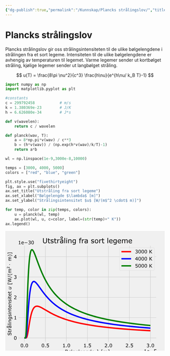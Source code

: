```yaml
---
{"dg-publish":true,"permalink":"/Kunnskap/Plancks strålingslov/","title":"Plancks strålingslov","tags":["fysikk"]}
---
```



# Plancks strålingslov
Plancks strålingslov gir oss strålingsintensiteten til de ulike bølgelengdene i strålingen fra et sort legeme. Intensiteten til de ulike bølgelengdene er avhengig av temperaturen til legemet. Varme legemer sender ut kortbølget stråling, kjølige legemer sender ut langbølget stråling.

$$ u(T) = \frac{8\pi \nu^2}{c^3} \frac{h\nu}{e^{h\nu/ k_B T}-1} $$

```python
import numpy as np
import matplotlib.pyplot as plt

#constants
c = 299792458           # m/s
k = 1.380369e-23        # J/K
h = 6.626080e-34        # J*s

def v(wavelen):
    return c / wavelen

def planck(wav, T):
    a = 8*np.pi*v(wav) / c**3
    b = (h*v(wav)) / (np.exp(h*v(wav)/k/T)-1)
    return a*b

wl = np.linspace(1e-9,3000e-8,10000)

temps = [3000, 4000, 5000]
colors = ["red", "blue", "green"]

plt.style.use("fivethirtyeight")
fig, ax = plt.subplots()
ax.set_title("Utstråling fra sort legeme")
ax.set_xlabel("Bølgelengde $\lambda$ [m]")
ax.set_ylabel("Strålingsintensitet $u$ [W/(m$^2 \cdot$ m)]")

for temp, color in zip(temps, colors):
    u = planck(wl, temp)
    ax.plot(wl, u, c=color, label=(str(temp)+" K"))
ax.legend()
```

<?xml version="1.0" encoding="utf-8" standalone="no"?>
<!DOCTYPE svg PUBLIC "-//W3C//DTD SVG 1.1//EN"
  "http://www.w3.org/Graphics/SVG/1.1/DTD/svg11.dtd">
<svg xmlns:xlink="http://www.w3.org/1999/xlink" width="460.8pt" height="345.6pt" viewBox="0 0 460.8 345.6" xmlns="http://www.w3.org/2000/svg" version="1.1">
 <metadata>
  <rdf:RDF xmlns:dc="http://purl.org/dc/elements/1.1/" xmlns:cc="http://creativecommons.org/ns#" xmlns:rdf="http://www.w3.org/1999/02/22-rdf-syntax-ns#">
   <cc:Work>
    <dc:type rdf:resource="http://purl.org/dc/dcmitype/StillImage"/>
    <dc:date>2023-02-19T23:40:34.772849</dc:date>
    <dc:format>image/svg+xml</dc:format>
    <dc:creator>
     <cc:Agent>
      <dc:title>Matplotlib v3.7.0.dev641+g768ff8450, https://matplotlib.org/</dc:title>
     </cc:Agent>
    </dc:creator>
   </cc:Work>
  </rdf:RDF>
 </metadata>
 <defs>
  <style type="text/css">*{stroke-linejoin: round; stroke-linecap: butt}</style>
 </defs>
 <g id="figure_1">
  <g id="patch_1">
   <path d="M 0 345.6 
L 460.8 345.6 
L 460.8 0 
L 0 0 
z
" style="fill: #f0f0f0"/>
  </g>
  <g id="axes_1">
   <g id="patch_2">
    <path d="M 36.864 321.408 
L 437.76 321.408 
L 437.76 41.472 
L 36.864 41.472 
z
" style="fill: #f0f0f0"/>
   </g>
   <g id="matplotlib.axis_1">
    <g id="xtick_1">
     <g id="line2d_1">
      <path d="M 55.074397 321.408 
L 55.074397 41.472 
" clip-path="url(#p308222b255)" style="fill: none; stroke: #cbcbcb"/>
     </g>
     <g id="line2d_2"/>
     <g id="text_1">
      <!-- 0.0 -->
      <g transform="translate(43.627209 335.545813) scale(0.14 -0.14)">
       <defs>
        <path id="Verdana-30" d="M 3647 2328 
Q 3647 1075 3255 489 
Q 2863 -97 2038 -97 
Q 1200 -97 814 497 
Q 428 1091 428 2322 
Q 428 3563 818 4155 
Q 1209 4747 2038 4747 
Q 2875 4747 3261 4145 
Q 3647 3544 3647 2328 
z
M 2825 909 
Q 2934 1163 2973 1505 
Q 3013 1847 3013 2328 
Q 3013 2803 2973 3153 
Q 2934 3503 2822 3747 
Q 2713 3988 2523 4109 
Q 2334 4231 2038 4231 
Q 1744 4231 1551 4109 
Q 1359 3988 1247 3741 
Q 1141 3509 1102 3137 
Q 1063 2766 1063 2322 
Q 1063 1834 1097 1506 
Q 1131 1178 1244 919 
Q 1347 675 1536 547 
Q 1725 419 2038 419 
Q 2331 419 2525 541 
Q 2719 663 2825 909 
z
" transform="scale(0.015625)"/>
        <path id="Verdana-2e" d="M 1538 0 
L 791 0 
L 791 891 
L 1538 891 
L 1538 0 
z
" transform="scale(0.015625)"/>
       </defs>
       <use xlink:href="#Verdana-30"/>
       <use xlink:href="#Verdana-2e" x="63.574219"/>
       <use xlink:href="#Verdana-30" x="99.951172"/>
      </g>
     </g>
    </g>
    <g id="xtick_2">
     <g id="line2d_3">
      <path d="M 115.81824 321.408 
L 115.81824 41.472 
" clip-path="url(#p308222b255)" style="fill: none; stroke: #cbcbcb"/>
     </g>
     <g id="line2d_4"/>
     <g id="text_2">
      <!-- 0.5 -->
      <g transform="translate(104.371052 335.545813) scale(0.14 -0.14)">
       <defs>
        <path id="Verdana-35" d="M 3616 1478 
Q 3616 1153 3497 856 
Q 3378 559 3172 356 
Q 2947 138 2636 20 
Q 2325 -97 1916 -97 
Q 1534 -97 1181 -17 
Q 828 63 584 175 
L 584 834 
L 628 834 
Q 884 672 1228 558 
Q 1572 444 1903 444 
Q 2125 444 2333 506 
Q 2541 569 2703 725 
Q 2841 859 2911 1046 
Q 2981 1234 2981 1481 
Q 2981 1722 2898 1887 
Q 2816 2053 2669 2153 
Q 2506 2272 2273 2320 
Q 2041 2369 1753 2369 
Q 1478 2369 1223 2331 
Q 969 2294 784 2256 
L 784 4653 
L 3584 4653 
L 3584 4106 
L 1388 4106 
L 1388 2869 
Q 1522 2881 1662 2887 
Q 1803 2894 1906 2894 
Q 2284 2894 2568 2830 
Q 2853 2766 3091 2603 
Q 3341 2431 3478 2159 
Q 3616 1888 3616 1478 
z
" transform="scale(0.015625)"/>
       </defs>
       <use xlink:href="#Verdana-30"/>
       <use xlink:href="#Verdana-2e" x="63.574219"/>
       <use xlink:href="#Verdana-35" x="99.951172"/>
      </g>
     </g>
    </g>
    <g id="xtick_3">
     <g id="line2d_5">
      <path d="M 176.562083 321.408 
L 176.562083 41.472 
" clip-path="url(#p308222b255)" style="fill: none; stroke: #cbcbcb"/>
     </g>
     <g id="line2d_6"/>
     <g id="text_3">
      <!-- 1.0 -->
      <g transform="translate(165.114895 335.545813) scale(0.14 -0.14)">
       <defs>
        <path id="Verdana-31" d="M 3388 0 
L 869 0 
L 869 475 
L 1838 475 
L 1838 3594 
L 869 3594 
L 869 4019 
Q 1066 4019 1291 4051 
Q 1516 4084 1631 4147 
Q 1775 4225 1858 4345 
Q 1941 4466 1953 4669 
L 2438 4669 
L 2438 475 
L 3388 475 
L 3388 0 
z
" transform="scale(0.015625)"/>
       </defs>
       <use xlink:href="#Verdana-31"/>
       <use xlink:href="#Verdana-2e" x="63.574219"/>
       <use xlink:href="#Verdana-30" x="99.951172"/>
      </g>
     </g>
    </g>
    <g id="xtick_4">
     <g id="line2d_7">
      <path d="M 237.305926 321.408 
L 237.305926 41.472 
" clip-path="url(#p308222b255)" style="fill: none; stroke: #cbcbcb"/>
     </g>
     <g id="line2d_8"/>
     <g id="text_4">
      <!-- 1.5 -->
      <g transform="translate(225.858738 335.545813) scale(0.14 -0.14)">
       <use xlink:href="#Verdana-31"/>
       <use xlink:href="#Verdana-2e" x="63.574219"/>
       <use xlink:href="#Verdana-35" x="99.951172"/>
      </g>
     </g>
    </g>
    <g id="xtick_5">
     <g id="line2d_9">
      <path d="M 298.049769 321.408 
L 298.049769 41.472 
" clip-path="url(#p308222b255)" style="fill: none; stroke: #cbcbcb"/>
     </g>
     <g id="line2d_10"/>
     <g id="text_5">
      <!-- 2.0 -->
      <g transform="translate(286.602581 335.545813) scale(0.14 -0.14)">
       <defs>
        <path id="Verdana-32" d="M 3653 0 
L 503 0 
L 503 653 
Q 831 934 1161 1215 
Q 1491 1497 1775 1775 
Q 2375 2356 2597 2698 
Q 2819 3041 2819 3438 
Q 2819 3800 2580 4004 
Q 2341 4209 1913 4209 
Q 1628 4209 1297 4109 
Q 966 4009 650 3803 
L 619 3803 
L 619 4459 
Q 841 4569 1211 4659 
Q 1581 4750 1928 4750 
Q 2644 4750 3050 4404 
Q 3456 4059 3456 3469 
Q 3456 3203 3389 2973 
Q 3322 2744 3191 2538 
Q 3069 2344 2905 2156 
Q 2741 1969 2506 1741 
Q 2172 1413 1815 1105 
Q 1459 797 1150 534 
L 3653 534 
L 3653 0 
z
" transform="scale(0.015625)"/>
       </defs>
       <use xlink:href="#Verdana-32"/>
       <use xlink:href="#Verdana-2e" x="63.574219"/>
       <use xlink:href="#Verdana-30" x="99.951172"/>
      </g>
     </g>
    </g>
    <g id="xtick_6">
     <g id="line2d_11">
      <path d="M 358.793612 321.408 
L 358.793612 41.472 
" clip-path="url(#p308222b255)" style="fill: none; stroke: #cbcbcb"/>
     </g>
     <g id="line2d_12"/>
     <g id="text_6">
      <!-- 2.5 -->
      <g transform="translate(347.346424 335.545813) scale(0.14 -0.14)">
       <use xlink:href="#Verdana-32"/>
       <use xlink:href="#Verdana-2e" x="63.574219"/>
       <use xlink:href="#Verdana-35" x="99.951172"/>
      </g>
     </g>
    </g>
    <g id="xtick_7">
     <g id="line2d_13">
      <path d="M 419.537455 321.408 
L 419.537455 41.472 
" clip-path="url(#p308222b255)" style="fill: none; stroke: #cbcbcb"/>
     </g>
     <g id="line2d_14"/>
     <g id="text_7">
      <!-- 3.0 -->
      <g transform="translate(408.090267 335.545813) scale(0.14 -0.14)">
       <defs>
        <path id="Verdana-33" d="M 3244 2241 
Q 3394 2106 3491 1903 
Q 3588 1700 3588 1378 
Q 3588 1059 3472 793 
Q 3356 528 3147 331 
Q 2913 113 2595 8 
Q 2278 -97 1900 -97 
Q 1513 -97 1138 -4 
Q 763 88 522 197 
L 522 850 
L 569 850 
Q 834 675 1193 559 
Q 1553 444 1888 444 
Q 2084 444 2306 509 
Q 2528 575 2666 703 
Q 2809 841 2879 1006 
Q 2950 1172 2950 1425 
Q 2950 1675 2870 1839 
Q 2791 2003 2650 2097 
Q 2509 2194 2309 2230 
Q 2109 2266 1878 2266 
L 1597 2266 
L 1597 2784 
L 1816 2784 
Q 2291 2784 2573 2982 
Q 2856 3181 2856 3563 
Q 2856 3731 2784 3857 
Q 2713 3984 2584 4066 
Q 2450 4147 2297 4178 
Q 2144 4209 1950 4209 
Q 1653 4209 1318 4103 
Q 984 3997 688 3803 
L 656 3803 
L 656 4456 
Q 878 4566 1248 4658 
Q 1619 4750 1966 4750 
Q 2306 4750 2565 4687 
Q 2825 4625 3034 4488 
Q 3259 4338 3375 4125 
Q 3491 3913 3491 3628 
Q 3491 3241 3217 2952 
Q 2944 2663 2572 2588 
L 2572 2544 
Q 2722 2519 2915 2439 
Q 3109 2359 3244 2241 
z
" transform="scale(0.015625)"/>
       </defs>
       <use xlink:href="#Verdana-33"/>
       <use xlink:href="#Verdana-2e" x="63.574219"/>
       <use xlink:href="#Verdana-30" x="99.951172"/>
      </g>
     </g>
    </g>
    <g id="text_8">
     <!-- Bølgelengde $\lambda$ [m] -->
     <g transform="translate(172.142 353.003312) scale(0.14 -0.14)">
      <defs>
       <path id="Verdana-42" d="M 4134 1431 
Q 4134 1084 4003 818 
Q 3872 553 3650 381 
Q 3388 175 3073 87 
Q 2759 0 2275 0 
L 625 0 
L 625 4653 
L 2003 4653 
Q 2513 4653 2766 4615 
Q 3019 4578 3250 4459 
Q 3506 4325 3622 4114 
Q 3738 3903 3738 3609 
Q 3738 3278 3569 3045 
Q 3400 2813 3119 2672 
L 3119 2647 
Q 3591 2550 3862 2233 
Q 4134 1916 4134 1431 
z
M 3094 3528 
Q 3094 3697 3037 3812 
Q 2981 3928 2856 4000 
Q 2709 4084 2500 4104 
Q 2291 4125 1981 4125 
L 1244 4125 
L 1244 2781 
L 2044 2781 
Q 2334 2781 2506 2811 
Q 2678 2841 2825 2934 
Q 2972 3028 3033 3176 
Q 3094 3325 3094 3528 
z
M 3491 1406 
Q 3491 1688 3406 1853 
Q 3322 2019 3100 2134 
Q 2950 2213 2736 2236 
Q 2522 2259 2216 2259 
L 1244 2259 
L 1244 528 
L 2063 528 
Q 2469 528 2728 570 
Q 2988 613 3153 725 
Q 3328 847 3409 1003 
Q 3491 1159 3491 1406 
z
" transform="scale(0.015625)"/>
       <path id="Verdana-f8" d="M 3553 1744 
Q 3553 891 3115 397 
Q 2678 -97 1944 -97 
Q 1681 -97 1457 -31 
Q 1234 34 1050 156 
L 634 -463 
L 291 -463 
L 825 338 
Q 591 578 461 931 
Q 331 1284 331 1744 
Q 331 2597 767 3092 
Q 1203 3588 1944 3588 
Q 2216 3588 2437 3519 
Q 2659 3450 2828 3341 
L 3191 3878 
L 3538 3878 
L 3053 3156 
Q 3291 2919 3422 2569 
Q 3553 2219 3553 1744 
z
M 2541 2906 
Q 2425 2997 2270 3042 
Q 2116 3088 1944 3088 
Q 1459 3088 1193 2744 
Q 928 2400 928 1744 
Q 928 1441 981 1209 
Q 1034 978 1144 809 
L 2541 2906 
z
M 2956 1744 
Q 2956 2047 2901 2284 
Q 2847 2522 2741 2691 
L 1341 594 
Q 1463 497 1611 450 
Q 1759 403 1944 403 
Q 2413 403 2684 742 
Q 2956 1081 2956 1744 
z
" transform="scale(0.015625)"/>
       <path id="Verdana-6c" d="M 1172 0 
L 584 0 
L 584 4863 
L 1172 4863 
L 1172 0 
z
" transform="scale(0.015625)"/>
       <path id="Verdana-67" d="M 3409 397 
Q 3409 -491 3006 -906 
Q 2603 -1322 1766 -1322 
Q 1488 -1322 1223 -1283 
Q 959 -1244 703 -1172 
L 703 -572 
L 734 -572 
Q 878 -628 1190 -711 
Q 1503 -794 1816 -794 
Q 2116 -794 2312 -722 
Q 2509 -650 2619 -522 
Q 2728 -400 2775 -228 
Q 2822 -56 2822 156 
L 2822 475 
Q 2556 263 2314 158 
Q 2072 53 1697 53 
Q 1072 53 705 504 
Q 338 956 338 1778 
Q 338 2228 464 2554 
Q 591 2881 809 3119 
Q 1013 3341 1303 3464 
Q 1594 3588 1881 3588 
Q 2184 3588 2389 3527 
Q 2594 3466 2822 3341 
L 2859 3491 
L 3409 3491 
L 3409 397 
z
M 2822 959 
L 2822 2863 
Q 2588 2969 2386 3014 
Q 2184 3059 1984 3059 
Q 1500 3059 1222 2734 
Q 944 2409 944 1791 
Q 944 1203 1150 900 
Q 1356 597 1834 597 
Q 2091 597 2348 695 
Q 2606 794 2822 959 
z
" transform="scale(0.015625)"/>
       <path id="Verdana-65" d="M 3500 1684 
L 928 1684 
Q 928 1363 1025 1123 
Q 1122 884 1291 731 
Q 1453 581 1676 506 
Q 1900 431 2169 431 
Q 2525 431 2886 573 
Q 3247 716 3400 853 
L 3431 853 
L 3431 213 
Q 3134 88 2825 3 
Q 2516 -81 2175 -81 
Q 1306 -81 818 389 
Q 331 859 331 1725 
Q 331 2581 798 3084 
Q 1266 3588 2028 3588 
Q 2734 3588 3117 3175 
Q 3500 2763 3500 2003 
L 3500 1684 
z
M 2928 2134 
Q 2925 2597 2695 2850 
Q 2466 3103 1997 3103 
Q 1525 3103 1245 2825 
Q 966 2547 928 2134 
L 2928 2134 
z
" transform="scale(0.015625)"/>
       <path id="Verdana-6e" d="M 3497 0 
L 2909 0 
L 2909 1988 
Q 2909 2228 2881 2439 
Q 2853 2650 2778 2769 
Q 2700 2900 2553 2964 
Q 2406 3028 2172 3028 
Q 1931 3028 1668 2909 
Q 1406 2791 1166 2606 
L 1166 0 
L 578 0 
L 578 3491 
L 1166 3491 
L 1166 3103 
Q 1441 3331 1734 3459 
Q 2028 3588 2338 3588 
Q 2903 3588 3200 3247 
Q 3497 2906 3497 2266 
L 3497 0 
z
" transform="scale(0.015625)"/>
       <path id="Verdana-64" d="M 3409 0 
L 2822 0 
L 2822 366 
Q 2569 147 2294 25 
Q 2019 -97 1697 -97 
Q 1072 -97 705 384 
Q 338 866 338 1719 
Q 338 2163 464 2509 
Q 591 2856 806 3100 
Q 1019 3338 1301 3463 
Q 1584 3588 1888 3588 
Q 2163 3588 2375 3530 
Q 2588 3472 2822 3350 
L 2822 4863 
L 3409 4863 
L 3409 0 
z
M 2822 859 
L 2822 2863 
Q 2584 2969 2396 3009 
Q 2209 3050 1988 3050 
Q 1494 3050 1219 2706 
Q 944 2363 944 1731 
Q 944 1109 1156 786 
Q 1369 463 1838 463 
Q 2088 463 2344 573 
Q 2600 684 2822 859 
z
" transform="scale(0.015625)"/>
       <path id="Verdana-20" transform="scale(0.015625)"/>
       <path id="DejaVuSans-Oblique-3bb" d="M 2350 4316 
L 3125 0 
L 2516 0 
L 2038 2588 
L 328 0 
L -281 0 
L 1903 3356 
L 1794 3975 
Q 1725 4369 1391 4369 
L 1091 4369 
L 1184 4863 
L 1550 4856 
Q 2253 4847 2350 4316 
z
" transform="scale(0.015625)"/>
       <path id="Verdana-5b" d="M 2372 -1225 
L 747 -1225 
L 747 4863 
L 2372 4863 
L 2372 4416 
L 1291 4416 
L 1291 -778 
L 2372 -778 
L 2372 -1225 
z
" transform="scale(0.015625)"/>
       <path id="Verdana-6d" d="M 5672 0 
L 5084 0 
L 5084 1988 
Q 5084 2213 5064 2422 
Q 5044 2631 4978 2756 
Q 4906 2891 4772 2959 
Q 4638 3028 4384 3028 
Q 4138 3028 3891 2904 
Q 3644 2781 3397 2591 
Q 3406 2519 3412 2423 
Q 3419 2328 3419 2234 
L 3419 0 
L 2831 0 
L 2831 1988 
Q 2831 2219 2811 2426 
Q 2791 2634 2725 2759 
Q 2653 2894 2518 2961 
Q 2384 3028 2131 3028 
Q 1891 3028 1648 2909 
Q 1406 2791 1166 2606 
L 1166 0 
L 578 0 
L 578 3491 
L 1166 3491 
L 1166 3103 
Q 1441 3331 1714 3459 
Q 1988 3588 2297 3588 
Q 2653 3588 2901 3438 
Q 3150 3288 3272 3022 
Q 3628 3322 3922 3455 
Q 4216 3588 4550 3588 
Q 5125 3588 5398 3239 
Q 5672 2891 5672 2266 
L 5672 0 
z
" transform="scale(0.015625)"/>
       <path id="Verdana-5d" d="M 2159 -1225 
L 534 -1225 
L 534 -778 
L 1616 -778 
L 1616 4416 
L 534 4416 
L 534 4863 
L 2159 4863 
L 2159 -1225 
z
" transform="scale(0.015625)"/>
      </defs>
      <use xlink:href="#Verdana-42" transform="translate(0 0.015625)"/>
      <use xlink:href="#Verdana-f8" transform="translate(68.554688 0.015625)"/>
      <use xlink:href="#Verdana-6c" transform="translate(129.248047 0.015625)"/>
      <use xlink:href="#Verdana-67" transform="translate(156.689453 0.015625)"/>
      <use xlink:href="#Verdana-65" transform="translate(218.994141 0.015625)"/>
      <use xlink:href="#Verdana-6c" transform="translate(278.564453 0.015625)"/>
      <use xlink:href="#Verdana-65" transform="translate(306.005859 0.015625)"/>
      <use xlink:href="#Verdana-6e" transform="translate(365.576172 0.015625)"/>
      <use xlink:href="#Verdana-67" transform="translate(428.857422 0.015625)"/>
      <use xlink:href="#Verdana-64" transform="translate(491.162109 0.015625)"/>
      <use xlink:href="#Verdana-65" transform="translate(553.466797 0.015625)"/>
      <use xlink:href="#Verdana-20" transform="translate(613.037109 0.015625)"/>
      <use xlink:href="#DejaVuSans-Oblique-3bb" transform="translate(648.193359 0.015625)"/>
      <use xlink:href="#Verdana-20" transform="translate(707.373047 0.015625)"/>
      <use xlink:href="#Verdana-5b" transform="translate(742.529297 0.015625)"/>
      <use xlink:href="#Verdana-6d" transform="translate(787.939453 0.015625)"/>
      <use xlink:href="#Verdana-5d" transform="translate(885.205078 0.015625)"/>
     </g>
    </g>
    <g id="text_9">
     <!-- 1e−5 -->
     <g transform="translate(400.159063 352.001125) scale(0.14 -0.14)">
      <defs>
       <path id="Verdana-2212" d="M 4550 1788 
L 688 1788 
L 688 2288 
L 4550 2288 
L 4550 1788 
z
" transform="scale(0.015625)"/>
      </defs>
      <use xlink:href="#Verdana-31"/>
      <use xlink:href="#Verdana-65" x="63.574219"/>
      <use xlink:href="#Verdana-2212" x="123.144531"/>
      <use xlink:href="#Verdana-35" x="204.980469"/>
     </g>
    </g>
   </g>
   <g id="matplotlib.axis_2">
    <g id="ytick_1">
     <g id="line2d_15">
      <path d="M 36.864 308.683636 
L 437.76 308.683636 
" clip-path="url(#p308222b255)" style="fill: none; stroke: #cbcbcb"/>
     </g>
     <g id="line2d_16"/>
     <g id="text_10">
      <!-- 0 -->
      <g transform="translate(24.463063 314.002543) scale(0.14 -0.14)">
       <use xlink:href="#Verdana-30"/>
      </g>
     </g>
    </g>
    <g id="ytick_2">
     <g id="line2d_17">
      <path d="M 36.864 250.083183 
L 437.76 250.083183 
" clip-path="url(#p308222b255)" style="fill: none; stroke: #cbcbcb"/>
     </g>
     <g id="line2d_18"/>
     <g id="text_11">
      <!-- 1 -->
      <g transform="translate(24.463063 255.402089) scale(0.14 -0.14)">
       <use xlink:href="#Verdana-31"/>
      </g>
     </g>
    </g>
    <g id="ytick_3">
     <g id="line2d_19">
      <path d="M 36.864 191.48273 
L 437.76 191.48273 
" clip-path="url(#p308222b255)" style="fill: none; stroke: #cbcbcb"/>
     </g>
     <g id="line2d_20"/>
     <g id="text_12">
      <!-- 2 -->
      <g transform="translate(24.463063 196.801636) scale(0.14 -0.14)">
       <use xlink:href="#Verdana-32"/>
      </g>
     </g>
    </g>
    <g id="ytick_4">
     <g id="line2d_21">
      <path d="M 36.864 132.882277 
L 437.76 132.882277 
" clip-path="url(#p308222b255)" style="fill: none; stroke: #cbcbcb"/>
     </g>
     <g id="line2d_22"/>
     <g id="text_13">
      <!-- 3 -->
      <g transform="translate(24.463063 138.201183) scale(0.14 -0.14)">
       <use xlink:href="#Verdana-33"/>
      </g>
     </g>
    </g>
    <g id="ytick_5">
     <g id="line2d_23">
      <path d="M 36.864 74.281823 
L 437.76 74.281823 
" clip-path="url(#p308222b255)" style="fill: none; stroke: #cbcbcb"/>
     </g>
     <g id="line2d_24"/>
     <g id="text_14">
      <!-- 4 -->
      <g transform="translate(24.463063 79.60073) scale(0.14 -0.14)">
       <defs>
        <path id="Verdana-34" d="M 3759 1309 
L 3069 1309 
L 3069 0 
L 2469 0 
L 2469 1309 
L 241 1309 
L 241 2028 
L 2494 4653 
L 3069 4653 
L 3069 1809 
L 3759 1809 
L 3759 1309 
z
M 2469 1809 
L 2469 3909 
L 666 1809 
L 2469 1809 
z
" transform="scale(0.015625)"/>
       </defs>
       <use xlink:href="#Verdana-34"/>
      </g>
     </g>
    </g>
    <g id="text_15">
     <!-- Strålingsintensitet $u$ [W/(m$^2 \cdot$ m)] -->
     <g transform="translate(17.523062 302.05) rotate(-90) scale(0.14 -0.14)">
      <defs>
       <path id="Verdana-53" d="M 4006 1328 
Q 4006 1056 3879 790 
Q 3753 525 3525 341 
Q 3275 141 2942 28 
Q 2609 -84 2141 -84 
Q 1638 -84 1236 9 
Q 834 103 419 288 
L 419 1063 
L 463 1063 
Q 816 769 1278 609 
Q 1741 450 2147 450 
Q 2722 450 3042 665 
Q 3363 881 3363 1241 
Q 3363 1550 3211 1697 
Q 3059 1844 2750 1925 
Q 2516 1988 2242 2028 
Q 1969 2069 1663 2131 
Q 1044 2263 745 2580 
Q 447 2897 447 3406 
Q 447 3991 940 4364 
Q 1434 4738 2194 4738 
Q 2684 4738 3093 4644 
Q 3503 4550 3819 4413 
L 3819 3681 
L 3775 3681 
Q 3509 3906 3076 4054 
Q 2644 4203 2191 4203 
Q 1694 4203 1392 3997 
Q 1091 3791 1091 3466 
Q 1091 3175 1241 3009 
Q 1391 2844 1769 2756 
Q 1969 2713 2337 2650 
Q 2706 2588 2963 2522 
Q 3481 2384 3743 2106 
Q 4006 1828 4006 1328 
z
" transform="scale(0.015625)"/>
       <path id="Verdana-74" d="M 2391 31 
Q 2225 -13 2029 -41 
Q 1834 -69 1681 -69 
Q 1147 -69 869 218 
Q 591 506 591 1141 
L 591 2997 
L 194 2997 
L 194 3491 
L 591 3491 
L 591 4494 
L 1178 4494 
L 1178 3491 
L 2391 3491 
L 2391 2997 
L 1178 2997 
L 1178 1406 
Q 1178 1131 1190 976 
Q 1203 822 1278 688 
Q 1347 563 1467 505 
Q 1588 447 1834 447 
Q 1978 447 2134 489 
Q 2291 531 2359 559 
L 2391 559 
L 2391 31 
z
" transform="scale(0.015625)"/>
       <path id="Verdana-72" d="M 2756 2850 
L 2725 2850 
Q 2594 2881 2470 2895 
Q 2347 2909 2178 2909 
Q 1906 2909 1653 2789 
Q 1400 2669 1166 2478 
L 1166 0 
L 578 0 
L 578 3491 
L 1166 3491 
L 1166 2975 
Q 1516 3256 1783 3373 
Q 2050 3491 2328 3491 
Q 2481 3491 2550 3483 
Q 2619 3475 2756 3453 
L 2756 2850 
z
" transform="scale(0.015625)"/>
       <path id="Verdana-e5" d="M 3291 0 
L 2706 0 
L 2706 372 
Q 2628 319 2495 223 
Q 2363 128 2238 72 
Q 2091 0 1900 -48 
Q 1709 -97 1453 -97 
Q 981 -97 653 215 
Q 325 528 325 1013 
Q 325 1409 495 1654 
Q 666 1900 981 2041 
Q 1300 2181 1747 2231 
Q 2194 2281 2706 2306 
L 2706 2397 
Q 2706 2597 2636 2728 
Q 2566 2859 2434 2934 
Q 2309 3006 2134 3031 
Q 1959 3056 1769 3056 
Q 1538 3056 1253 2995 
Q 969 2934 666 2819 
L 634 2819 
L 634 3416 
Q 806 3463 1131 3519 
Q 1456 3575 1772 3575 
Q 2141 3575 2414 3514 
Q 2688 3453 2888 3306 
Q 3084 3163 3187 2934 
Q 3291 2706 3291 2369 
L 3291 0 
z
M 2706 859 
L 2706 1831 
Q 2438 1816 2073 1784 
Q 1709 1753 1497 1694 
Q 1244 1622 1087 1470 
Q 931 1319 931 1053 
Q 931 753 1112 601 
Q 1294 450 1666 450 
Q 1975 450 2231 570 
Q 2488 691 2706 859 
z
M 2988 5094 
Q 2988 4647 2669 4337 
Q 2350 4028 1894 4028 
Q 1444 4028 1122 4336 
Q 800 4644 800 5094 
Q 800 5541 1119 5847 
Q 1438 6153 1894 6153 
Q 2353 6153 2670 5847 
Q 2988 5541 2988 5094 
z
M 2534 5094 
Q 2534 5363 2351 5548 
Q 2169 5734 1894 5734 
Q 1619 5734 1436 5550 
Q 1253 5366 1253 5094 
Q 1253 4822 1437 4637 
Q 1622 4453 1894 4453 
Q 2169 4453 2351 4637 
Q 2534 4822 2534 5094 
z
" transform="scale(0.015625)"/>
       <path id="Verdana-69" d="M 1209 4075 
L 547 4075 
L 547 4684 
L 1209 4684 
L 1209 4075 
z
M 1172 0 
L 584 0 
L 584 3491 
L 1172 3491 
L 1172 0 
z
" transform="scale(0.015625)"/>
       <path id="Verdana-73" d="M 3072 1006 
Q 3072 528 2676 222 
Q 2281 -84 1597 -84 
Q 1209 -84 886 8 
Q 563 100 344 209 
L 344 869 
L 375 869 
Q 653 659 993 536 
Q 1334 413 1647 413 
Q 2034 413 2253 538 
Q 2472 663 2472 931 
Q 2472 1138 2353 1244 
Q 2234 1350 1897 1425 
Q 1772 1453 1570 1490 
Q 1369 1528 1203 1572 
Q 744 1694 551 1930 
Q 359 2166 359 2509 
Q 359 2725 448 2915 
Q 538 3106 719 3256 
Q 894 3403 1164 3489 
Q 1434 3575 1769 3575 
Q 2081 3575 2401 3498 
Q 2722 3422 2934 3313 
L 2934 2684 
L 2903 2684 
Q 2678 2850 2356 2964 
Q 2034 3078 1725 3078 
Q 1403 3078 1181 2954 
Q 959 2831 959 2588 
Q 959 2372 1094 2263 
Q 1225 2153 1519 2084 
Q 1681 2047 1882 2009 
Q 2084 1972 2219 1941 
Q 2628 1847 2850 1619 
Q 3072 1388 3072 1006 
z
" transform="scale(0.015625)"/>
       <path id="DejaVuSans-Oblique-75" d="M 428 1388 
L 838 3500 
L 1416 3500 
L 1006 1409 
Q 975 1256 961 1147 
Q 947 1038 947 966 
Q 947 700 1109 554 
Q 1272 409 1569 409 
Q 2031 409 2368 721 
Q 2706 1034 2809 1563 
L 3194 3500 
L 3769 3500 
L 3091 0 
L 2516 0 
L 2631 550 
Q 2388 244 2052 76 
Q 1716 -91 1338 -91 
Q 878 -91 622 161 
Q 366 413 366 863 
Q 366 956 381 1097 
Q 397 1238 428 1388 
z
" transform="scale(0.015625)"/>
       <path id="Verdana-57" d="M 6041 4653 
L 4831 0 
L 4134 0 
L 3156 3863 
L 2200 0 
L 1519 0 
L 288 4653 
L 922 4653 
L 1900 784 
L 2863 4653 
L 3491 4653 
L 4463 747 
L 5434 4653 
L 6041 4653 
z
" transform="scale(0.015625)"/>
       <path id="Verdana-2f" d="M 2688 4863 
L 447 -950 
L -94 -950 
L 2138 4863 
L 2688 4863 
z
" transform="scale(0.015625)"/>
       <path id="Verdana-28" d="M 2447 -1288 
L 1731 -1288 
Q 1178 -653 872 97 
Q 566 847 566 1788 
Q 566 2728 872 3478 
Q 1178 4228 1731 4863 
L 2447 4863 
L 2447 4831 
Q 2194 4603 1964 4304 
Q 1734 4006 1538 3609 
Q 1350 3225 1233 2762 
Q 1116 2300 1116 1788 
Q 1116 1253 1230 809 
Q 1344 366 1538 -34 
Q 1725 -419 1965 -730 
Q 2206 -1041 2447 -1256 
L 2447 -1288 
z
" transform="scale(0.015625)"/>
       <path id="DejaVuSans-32" d="M 1228 531 
L 3431 531 
L 3431 0 
L 469 0 
L 469 531 
Q 828 903 1448 1529 
Q 2069 2156 2228 2338 
Q 2531 2678 2651 2914 
Q 2772 3150 2772 3378 
Q 2772 3750 2511 3984 
Q 2250 4219 1831 4219 
Q 1534 4219 1204 4116 
Q 875 4013 500 3803 
L 500 4441 
Q 881 4594 1212 4672 
Q 1544 4750 1819 4750 
Q 2544 4750 2975 4387 
Q 3406 4025 3406 3419 
Q 3406 3131 3298 2873 
Q 3191 2616 2906 2266 
Q 2828 2175 2409 1742 
Q 1991 1309 1228 531 
z
" transform="scale(0.015625)"/>
       <path id="DejaVuSans-22c5" d="M 684 2619 
L 1344 2619 
L 1344 1825 
L 684 1825 
L 684 2619 
z
" transform="scale(0.015625)"/>
       <path id="Verdana-29" d="M 2341 1788 
Q 2341 847 2034 97 
Q 1728 -653 1175 -1288 
L 459 -1288 
L 459 -1256 
Q 700 -1041 942 -730 
Q 1184 -419 1369 -34 
Q 1563 366 1677 809 
Q 1791 1253 1791 1788 
Q 1791 2300 1675 2762 
Q 1559 3225 1369 3609 
Q 1172 4006 942 4304 
Q 713 4603 459 4831 
L 459 4863 
L 1175 4863 
Q 1728 4228 2034 3478 
Q 2341 2728 2341 1788 
z
" transform="scale(0.015625)"/>
      </defs>
      <use xlink:href="#Verdana-53" transform="translate(0 0.859375)"/>
      <use xlink:href="#Verdana-74" transform="translate(68.359375 0.859375)"/>
      <use xlink:href="#Verdana-72" transform="translate(107.763672 0.859375)"/>
      <use xlink:href="#Verdana-e5" transform="translate(150.439453 0.859375)"/>
      <use xlink:href="#Verdana-6c" transform="translate(210.498047 0.859375)"/>
      <use xlink:href="#Verdana-69" transform="translate(237.939453 0.859375)"/>
      <use xlink:href="#Verdana-6e" transform="translate(265.380859 0.859375)"/>
      <use xlink:href="#Verdana-67" transform="translate(328.662109 0.859375)"/>
      <use xlink:href="#Verdana-73" transform="translate(390.966797 0.859375)"/>
      <use xlink:href="#Verdana-69" transform="translate(443.066406 0.859375)"/>
      <use xlink:href="#Verdana-6e" transform="translate(470.507812 0.859375)"/>
      <use xlink:href="#Verdana-74" transform="translate(533.789062 0.859375)"/>
      <use xlink:href="#Verdana-65" transform="translate(573.193359 0.859375)"/>
      <use xlink:href="#Verdana-6e" transform="translate(632.763672 0.859375)"/>
      <use xlink:href="#Verdana-73" transform="translate(696.044922 0.859375)"/>
      <use xlink:href="#Verdana-69" transform="translate(748.144531 0.859375)"/>
      <use xlink:href="#Verdana-74" transform="translate(775.585938 0.859375)"/>
      <use xlink:href="#Verdana-65" transform="translate(814.990234 0.859375)"/>
      <use xlink:href="#Verdana-74" transform="translate(874.560547 0.859375)"/>
      <use xlink:href="#Verdana-20" transform="translate(913.964844 0.859375)"/>
      <use xlink:href="#DejaVuSans-Oblique-75" transform="translate(949.121094 0.859375)"/>
      <use xlink:href="#Verdana-20" transform="translate(1012.5 0.859375)"/>
      <use xlink:href="#Verdana-5b" transform="translate(1047.65625 0.859375)"/>
      <use xlink:href="#Verdana-57" transform="translate(1093.066406 0.859375)"/>
      <use xlink:href="#Verdana-2f" transform="translate(1191.943359 0.859375)"/>
      <use xlink:href="#Verdana-28" transform="translate(1237.353516 0.859375)"/>
      <use xlink:href="#Verdana-6d" transform="translate(1282.763672 0.859375)"/>
      <use xlink:href="#DejaVuSans-32" transform="translate(1380.986328 39.140625) scale(0.7)"/>
      <use xlink:href="#DejaVuSans-22c5" transform="translate(1447.739258 0.859375)"/>
      <use xlink:href="#Verdana-20" transform="translate(1499.008789 0.859375)"/>
      <use xlink:href="#Verdana-6d" transform="translate(1534.165039 0.859375)"/>
      <use xlink:href="#Verdana-29" transform="translate(1631.430664 0.859375)"/>
      <use xlink:href="#Verdana-5d" transform="translate(1676.84082 0.859375)"/>
     </g>
    </g>
    <g id="text_16">
     <!-- 1e−30 -->
     <g transform="translate(36.864 38.472) scale(0.14 -0.14)">
      <use xlink:href="#Verdana-31"/>
      <use xlink:href="#Verdana-65" x="63.574219"/>
      <use xlink:href="#Verdana-2212" x="123.144531"/>
      <use xlink:href="#Verdana-33" x="204.980469"/>
      <use xlink:href="#Verdana-30" x="268.554688"/>
     </g>
    </g>
   </g>
   <g id="line2d_25">
    <path d="M 55.086545 308.683636 
L 59.86133 308.575394 
L 60.553856 308.298811 
L 61.137036 307.80918 
L 61.683767 307.053955 
L 62.303395 305.78253 
L 62.995921 303.793547 
L 63.797793 300.749117 
L 64.781909 296.055809 
L 66.094064 288.602981 
L 69.410899 267.860154 
L 71.415579 256.356141 
L 73.055772 248.17608 
L 74.586619 241.630273 
L 76.044569 236.345242 
L 77.466069 232.017692 
L 78.851121 228.508519 
L 80.199724 225.688253 
L 81.511879 223.442382 
L 82.824033 221.627393 
L 84.136188 220.188634 
L 85.448342 219.077034 
L 86.760497 218.249026 
L 88.1091 217.6532 
L 89.530601 217.265491 
L 91.061448 217.082265 
L 92.701641 217.111956 
L 94.524078 217.370636 
L 96.601656 217.898148 
L 99.007272 218.748606 
L 101.886722 220.014631 
L 105.495147 221.857728 
L 110.59797 224.737133 
L 131.118608 236.557051 
L 138.043868 240.163528 
L 144.823333 243.443302 
L 151.675695 246.510683 
L 158.710301 249.414998 
L 166.000048 252.183243 
L 173.617834 254.837366 
L 181.636556 257.394267 
L 190.092663 259.8561 
L 199.095501 262.243113 
L 208.681518 264.551738 
L 218.923613 266.786532 
L 229.894682 268.94974 
L 241.667624 271.041907 
L 254.351784 273.067946 
L 268.092957 275.034708 
L 283.00049 276.940396 
L 299.183729 278.782124 
L 316.861366 280.566923 
L 336.215645 282.29391 
L 357.465258 283.963025 
L 380.865346 285.57429 
L 406.743948 287.129417 
L 419.537455 287.823798 
L 419.537455 287.823798 
" clip-path="url(#p308222b255)" style="fill: none; stroke: #ff0000; stroke-width: 4"/>
   </g>
   <g id="line2d_26">
    <path d="M 55.086545 308.683636 
L 58.476278 308.574394 
L 58.913663 308.312945 
L 59.314599 307.791888 
L 59.715535 306.870156 
L 60.15292 305.275063 
L 60.663202 302.50674 
L 61.282831 297.753474 
L 62.048254 289.905154 
L 63.068819 276.803731 
L 64.964153 248.816903 
L 67.041731 219.369849 
L 68.49968 201.782521 
L 69.811835 188.521499 
L 71.051092 178.160073 
L 72.2539 169.934561 
L 73.383811 163.663701 
L 74.477273 158.768831 
L 75.534286 154.990491 
L 76.554851 152.112839 
L 77.538967 149.958872 
L 78.486634 148.384555 
L 79.397852 147.27313 
L 80.309071 146.505402 
L 81.18384 146.050679 
L 82.05861 145.837464 
L 82.969828 145.839347 
L 83.953944 146.06369 
L 85.047406 146.544353 
L 86.286663 147.335787 
L 87.744613 148.539881 
L 89.494152 150.288465 
L 91.644627 152.769329 
L 94.487629 156.415377 
L 98.897926 162.481041 
L 108.629738 175.919565 
L 113.550318 182.28509 
L 118.142858 187.865466 
L 122.626053 192.965134 
L 127.109247 197.728359 
L 131.628891 202.206218 
L 136.221431 206.444431 
L 140.923318 210.482201 
L 145.771 214.352143 
L 150.764477 218.054638 
L 155.940197 221.616183 
L 161.33461 225.057672 
L 166.947716 228.374413 
L 172.815962 231.582957 
L 178.975798 234.695766 
L 185.427225 237.705538 
L 192.206689 240.622307 
L 199.350642 243.453307 
L 206.931979 246.216224 
L 214.950701 248.899359 
L 223.443256 251.504645 
L 232.482543 254.042738 
L 242.105009 256.511205 
L 252.383552 258.915631 
L 263.354622 261.251336 
L 275.127563 263.527639 
L 287.738826 265.737299 
L 301.334204 267.89087 
L 315.986596 269.983824 
L 331.805348 272.016142 
L 348.936253 273.990291 
L 367.561557 275.909706 
L 387.827054 277.77138 
L 409.951437 279.577119 
L 419.537455 280.2958 
L 419.537455 280.2958 
" clip-path="url(#p308222b255)" style="fill: none; stroke: #0000ff; stroke-width: 4"/>
   </g>
   <g id="line2d_27">
    <path d="M 55.086545 308.683636 
L 57.674406 308.581038 
L 58.002444 308.318654 
L 58.294034 307.793381 
L 58.622073 306.682061 
L 58.98656 304.560234 
L 59.423945 300.487411 
L 59.934227 293.406913 
L 60.590305 280.749204 
L 61.465074 259.003357 
L 63.287511 206.380846 
L 64.927704 162.130229 
L 66.20341 133.53275 
L 67.333321 112.878542 
L 68.426783 96.794139 
L 69.447347 84.85048 
L 70.431463 75.759635 
L 71.37913 68.933096 
L 72.290349 63.889309 
L 73.165118 60.241918 
L 73.966991 57.778043 
L 74.732414 56.101573 
L 75.42494 55.078445 
L 76.081017 54.487707 
L 76.700646 54.228064 
L 77.283826 54.218513 
L 77.903454 54.430003 
L 78.59598 54.905047 
L 79.434301 55.772432 
L 80.418417 57.135672 
L 81.621225 59.212962 
L 83.079175 62.199139 
L 84.974509 66.62727 
L 87.598818 73.382846 
L 92.847436 87.675301 
L 98.2054 101.983907 
L 102.25121 112.1528 
L 106.005429 120.994234 
L 109.650303 129.015631 
L 113.258728 136.425126 
L 116.867153 143.332852 
L 120.512026 149.834556 
L 124.193348 155.952259 
L 127.947568 161.76398 
L 131.774686 167.282366 
L 135.711149 172.568365 
L 139.72051 177.582455 
L 143.839217 182.380544 
L 148.103719 187.007055 
L 152.477567 191.425591 
L 156.997211 195.677291 
L 161.699098 199.794438 
L 166.546779 203.744522 
L 171.613154 207.584688 
L 176.861772 211.283455 
L 182.329082 214.864369 
L 188.051534 218.345449 
L 194.029126 221.72024 
L 200.298309 225.002566 
L 206.859081 228.185479 
L 213.747892 231.279751 
L 221.001191 234.293135 
L 228.655425 237.230907 
L 236.747045 240.09634 
L 245.312498 242.891127 
L 254.388233 245.615753 
L 264.010699 248.269814 
L 274.216345 250.852308 
L 285.078068 253.369951 
L 296.668766 255.826522 
L 309.061336 258.223505 
L 322.328676 260.560677 
L 336.543683 262.8366 
L 351.815703 265.054101 
L 368.254083 267.213667 
L 385.968169 269.314119 
L 405.140204 271.36058 
L 419.537455 272.762989 
L 419.537455 272.762989 
" clip-path="url(#p308222b255)" style="fill: none; stroke: #008000; stroke-width: 4"/>
   </g>
   <g id="patch_3">
    <path d="M 36.864 321.408 
L 36.864 41.472 
" style="fill: none; stroke: #f0f0f0; stroke-width: 3; stroke-linejoin: miter; stroke-linecap: square"/>
   </g>
   <g id="patch_4">
    <path d="M 437.76 321.408 
L 437.76 41.472 
" style="fill: none; stroke: #f0f0f0; stroke-width: 3; stroke-linejoin: miter; stroke-linecap: square"/>
   </g>
   <g id="patch_5">
    <path d="M 36.864 321.408 
L 437.76 321.408 
" style="fill: none; stroke: #f0f0f0; stroke-width: 3; stroke-linejoin: miter; stroke-linecap: square"/>
   </g>
   <g id="patch_6">
    <path d="M 36.864 41.472 
L 437.76 41.472 
" style="fill: none; stroke: #f0f0f0; stroke-width: 3; stroke-linejoin: miter; stroke-linecap: square"/>
   </g>
   <g id="text_17">
    <!-- Utstråling fra sort legeme -->
    <g transform="translate(107.328825 35.472) scale(0.2016 -0.2016)">
     <defs>
      <path id="Verdana-55" d="M 4128 1869 
Q 4128 1363 4017 986 
Q 3906 609 3653 359 
Q 3413 122 3091 12 
Q 2769 -97 2341 -97 
Q 1903 -97 1578 18 
Q 1253 134 1031 359 
Q 778 616 667 978 
Q 556 1341 556 1869 
L 556 4653 
L 1175 4653 
L 1175 1838 
Q 1175 1459 1226 1240 
Q 1278 1022 1400 844 
Q 1538 641 1773 537 
Q 2009 434 2341 434 
Q 2675 434 2909 536 
Q 3144 638 3284 844 
Q 3406 1022 3457 1251 
Q 3509 1481 3509 1822 
L 3509 4653 
L 4128 4653 
L 4128 1869 
z
" transform="scale(0.015625)"/>
      <path id="Verdana-66" d="M 2456 4294 
L 2425 4294 
Q 2328 4322 2172 4351 
Q 2016 4381 1897 4381 
Q 1519 4381 1348 4214 
Q 1178 4047 1178 3609 
L 1178 3491 
L 2238 3491 
L 2238 2997 
L 1197 2997 
L 1197 0 
L 609 0 
L 609 2997 
L 213 2997 
L 213 3491 
L 609 3491 
L 609 3606 
Q 609 4228 918 4561 
Q 1228 4894 1813 4894 
Q 2009 4894 2167 4875 
Q 2325 4856 2456 4831 
L 2456 4294 
z
" transform="scale(0.015625)"/>
      <path id="Verdana-61" d="M 3291 0 
L 2706 0 
L 2706 372 
Q 2628 319 2495 223 
Q 2363 128 2238 72 
Q 2091 0 1900 -48 
Q 1709 -97 1453 -97 
Q 981 -97 653 215 
Q 325 528 325 1013 
Q 325 1409 495 1654 
Q 666 1900 981 2041 
Q 1300 2181 1747 2231 
Q 2194 2281 2706 2306 
L 2706 2397 
Q 2706 2597 2636 2728 
Q 2566 2859 2434 2934 
Q 2309 3006 2134 3031 
Q 1959 3056 1769 3056 
Q 1538 3056 1253 2995 
Q 969 2934 666 2819 
L 634 2819 
L 634 3416 
Q 806 3463 1131 3519 
Q 1456 3575 1772 3575 
Q 2141 3575 2414 3514 
Q 2688 3453 2888 3306 
Q 3084 3163 3187 2934 
Q 3291 2706 3291 2369 
L 3291 0 
z
M 2706 859 
L 2706 1831 
Q 2438 1816 2073 1784 
Q 1709 1753 1497 1694 
Q 1244 1622 1087 1470 
Q 931 1319 931 1053 
Q 931 753 1112 601 
Q 1294 450 1666 450 
Q 1975 450 2231 570 
Q 2488 691 2706 859 
z
" transform="scale(0.015625)"/>
      <path id="Verdana-6f" d="M 3553 1744 
Q 3553 891 3115 397 
Q 2678 -97 1944 -97 
Q 1203 -97 767 397 
Q 331 891 331 1744 
Q 331 2597 767 3092 
Q 1203 3588 1944 3588 
Q 2678 3588 3115 3092 
Q 3553 2597 3553 1744 
z
M 2947 1744 
Q 2947 2422 2681 2751 
Q 2416 3081 1944 3081 
Q 1466 3081 1202 2751 
Q 938 2422 938 1744 
Q 938 1088 1203 748 
Q 1469 409 1944 409 
Q 2413 409 2680 745 
Q 2947 1081 2947 1744 
z
" transform="scale(0.015625)"/>
     </defs>
     <use xlink:href="#Verdana-55"/>
     <use xlink:href="#Verdana-74" x="73.193359"/>
     <use xlink:href="#Verdana-73" x="112.597656"/>
     <use xlink:href="#Verdana-74" x="164.697266"/>
     <use xlink:href="#Verdana-72" x="204.101562"/>
     <use xlink:href="#Verdana-e5" x="246.777344"/>
     <use xlink:href="#Verdana-6c" x="306.835938"/>
     <use xlink:href="#Verdana-69" x="334.277344"/>
     <use xlink:href="#Verdana-6e" x="361.71875"/>
     <use xlink:href="#Verdana-67" x="425"/>
     <use xlink:href="#Verdana-20" x="487.304688"/>
     <use xlink:href="#Verdana-66" x="522.460938"/>
     <use xlink:href="#Verdana-72" x="557.617188"/>
     <use xlink:href="#Verdana-61" x="598.542969"/>
     <use xlink:href="#Verdana-20" x="658.601562"/>
     <use xlink:href="#Verdana-73" x="693.757812"/>
     <use xlink:href="#Verdana-6f" x="745.857422"/>
     <use xlink:href="#Verdana-72" x="806.550781"/>
     <use xlink:href="#Verdana-74" x="849.226562"/>
     <use xlink:href="#Verdana-20" x="888.630859"/>
     <use xlink:href="#Verdana-6c" x="923.787109"/>
     <use xlink:href="#Verdana-65" x="951.228516"/>
     <use xlink:href="#Verdana-67" x="1010.798828"/>
     <use xlink:href="#Verdana-65" x="1073.103516"/>
     <use xlink:href="#Verdana-6d" x="1132.673828"/>
     <use xlink:href="#Verdana-65" x="1229.939453"/>
    </g>
   </g>
   <g id="legend_1">
    <g id="patch_7">
     <path d="M 332.935 114.037938 
L 427.96 114.037938 
Q 430.76 114.037938 430.76 111.237938 
L 430.76 51.272 
Q 430.76 48.472 427.96 48.472 
L 332.935 48.472 
Q 330.135 48.472 330.135 51.272 
L 330.135 111.237938 
Q 330.135 114.037938 332.935 114.037938 
z
" style="fill: #f0f0f0; opacity: 0.8; stroke: #cccccc; stroke-width: 0.5; stroke-linejoin: miter"/>
    </g>
    <g id="line2d_28">
     <path d="M 335.735 59.809813 
L 349.735 59.809813 
L 363.735 59.809813 
" style="fill: none; stroke: #ff0000; stroke-width: 4"/>
    </g>
    <g id="text_18">
     <!-- 3000 K -->
     <g transform="translate(374.935 64.709813) scale(0.14 -0.14)">
      <defs>
       <path id="Verdana-4b" d="M 4366 0 
L 3563 0 
L 1722 2072 
L 1259 1578 
L 1259 0 
L 641 0 
L 641 4653 
L 1259 4653 
L 1259 2225 
L 3519 4653 
L 4269 4653 
L 2191 2466 
L 4366 0 
z
" transform="scale(0.015625)"/>
      </defs>
      <use xlink:href="#Verdana-33"/>
      <use xlink:href="#Verdana-30" x="63.574219"/>
      <use xlink:href="#Verdana-30" x="127.148438"/>
      <use xlink:href="#Verdana-30" x="190.722656"/>
      <use xlink:href="#Verdana-20" x="254.296875"/>
      <use xlink:href="#Verdana-4b" x="289.453125"/>
     </g>
    </g>
    <g id="line2d_29">
     <path d="M 335.735 80.265125 
L 349.735 80.265125 
L 363.735 80.265125 
" style="fill: none; stroke: #0000ff; stroke-width: 4"/>
    </g>
    <g id="text_19">
     <!-- 4000 K -->
     <g transform="translate(374.935 85.165125) scale(0.14 -0.14)">
      <use xlink:href="#Verdana-34"/>
      <use xlink:href="#Verdana-30" x="63.574219"/>
      <use xlink:href="#Verdana-30" x="127.148438"/>
      <use xlink:href="#Verdana-30" x="190.722656"/>
      <use xlink:href="#Verdana-20" x="254.296875"/>
      <use xlink:href="#Verdana-4b" x="289.453125"/>
     </g>
    </g>
    <g id="line2d_30">
     <path d="M 335.735 100.720438 
L 349.735 100.720438 
L 363.735 100.720438 
" style="fill: none; stroke: #008000; stroke-width: 4"/>
    </g>
    <g id="text_20">
     <!-- 5000 K -->
     <g transform="translate(374.935 105.620438) scale(0.14 -0.14)">
      <use xlink:href="#Verdana-35"/>
      <use xlink:href="#Verdana-30" x="63.574219"/>
      <use xlink:href="#Verdana-30" x="127.148438"/>
      <use xlink:href="#Verdana-30" x="190.722656"/>
      <use xlink:href="#Verdana-20" x="254.296875"/>
      <use xlink:href="#Verdana-4b" x="289.453125"/>
     </g>
    </g>
   </g>
  </g>
 </g>
 <defs>
  <clipPath id="p308222b255">
   <rect x="36.864" y="41.472" width="400.896" height="279.936"/>
  </clipPath>
 </defs>
</svg>

